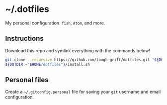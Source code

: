 # ~/.dotfiles

My personal configuration. `fish`, `Atom`, and more.

## Instructions

Download this repo and symlink everything with the commands below!

```sh
git clone --recursive https://github.com/tough-griff/dotfiles.git "${DOTDIR:="$HOME/dotfiles"}"
${DOTDIR:="$HOME/dotfiles"}/install.sh
```

## Personal files

Create a `~/.gitconfig.personal` file for saving your `git` username and email
configuration.
